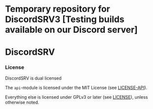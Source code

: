 # Temporary repository for DiscordSRV3 [Testing builds available on our Discord server]

# DiscordSRV

### License

DiscordSRV is dual licensed

The `api`-module is licensed under the MIT License (see [LICENSE-API](./LICENSE-API)).

Everything else is licensed under GPLv3 or later (see [LICENSE](./LICENSE)), unless otherwise noted.
